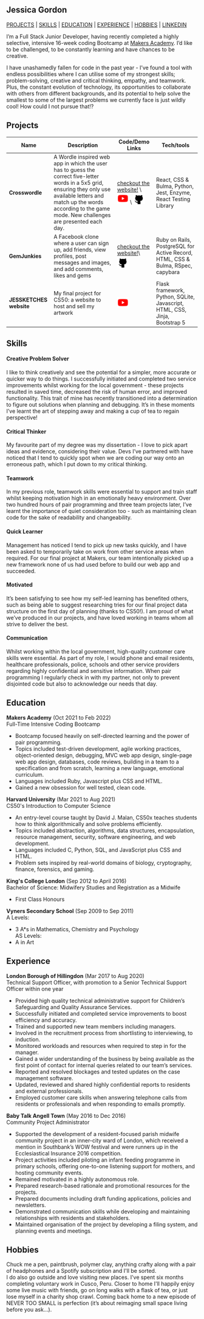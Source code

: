 ## Jessica Gordon
[PROJECTS](#projects) | [SKILLS](#skills) | [EDUCATION](#education) | [EXPERIENCE](#experience) | [HOBBIES](#hobbies) | [LINKEDIN](https://uk.linkedin.com/in/jessica-gordon-5b8875200)

I’m a Full Stack Junior Developer, having recently completed a highly selective, intensive 16-week coding Bootcamp at [Makers Academy](http://www.makersacademy.com/). I’d like to be challenged, to be constantly learning and have chances to be creative.

I have unashamedly fallen for code in the past year - I’ve found a tool with endless possibilities where I can utilise some of my strongest skills; problem-solving, creative and critical thinking, empathy, and teamwork. Plus, the constant evolution of technology, its opportunities to collaborate with others from different backgrounds, and its potential to help solve the smallest to some of the largest problems we currently face is just wildly cool! How could I not pursue that!?

## Projects

| Name                         | Description       | Code/Demo Links     | Tech/tools        |
| ---------------------------- | ----------------- | ----------------- | ----------------- |
| **Crosswordle** | A Wordle inspired web app in which the user has to guess the correct five-letter words in a 5x5 grid, ensuring they only use available letters and match up the words according to the game mode. New challenges are presented each day. | [checkout the website!](https://crosswordle-production.herokuapp.com/normal) \ [<img src="./youtube-icon.png" height="30">](https://youtu.be/LFG_3K62Uhc?t=2520) \ [<img src="./github-icon.png" height="30">](https://github.com/jessgordon/crosswordle) | React, CSS & Bulma, Python, Jest, Enzyme, React Testing Library | 
| **GemJunkies** | A Facebook clone where a user can sign up, add friends, view profiles, post messages and images, and add comments, likes and gems | [checkout the website!](http://gem-junkies.herokuapp.com)\ [<img src="./github-icon.png" height="30">](https://github.com/Riky5/acebook-ruby-junkies) | Ruby on Rails, PostgreSQL for Active Record, HTML, CSS & Bulma, RSpec, capybara |
| **JESSKETCHES website** | My final project for CS50: a website to host and sell my artwork | [<img src="./youtube-icon.png" height="30">](https://www.youtube.com/watch?v=a6cnRCpabnE) |  Flask framework, Python, SQLite, Javascript, HTML, CSS, Jinja, Bootstrap 5 |

## Skills

#### Creative Problem Solver
I like to think creatively and see the potential for a simpler, more accurate or quicker way to do things. I successfully initiated and completed two service improvements whilst working for the local government - these projects resulted in saved time, decreased the risk of human error, and improved functionality. This trait of mine has recently transitioned into a determination to figure out solutions when planning and debugging. It’s in these moments I’ve learnt the art of stepping away and making a cup of tea to regain perspective!

#### Critical Thinker

My favourite part of my degree was my dissertation - I love to pick apart ideas and evidence, considering their value. Devs I’ve partnered with have noticed that I tend to quickly spot when we are coding our way onto an erroneous path, which I put down to my critical thinking.

#### Teamwork

In my previous role, teamwork skills were essential to support and train staff whilst keeping motivation high in an emotionally heavy environment. Over two hundred hours of pair programming and three team projects later, I’ve learnt the importance of quiet consideration too - such as maintaining clean code for the sake of readability and changeability. 

#### Quick Learner

Management has noticed I tend to pick up new tasks quickly, and I have been asked to temporarily take on work from other service areas when required. For our final project at Makers, our team intentionally picked up a new framework none of us had used before to build our web app and succeeded.

#### Motivated

It’s been satisfying to see how my self-led learning has benefited others, such as being able to suggest researching tries for our final project data structure on the first day of planning (thanks to CS50!). I am proud of what we’ve produced in our projects, and have loved working in teams whom all strive to deliver the best.

#### Communication

Whilst working within the local government, high-quality customer care skills were essential. As part of my role, I would phone and email residents, healthcare professionals, police, schools and other service providers regarding highly confidential and sensitive information. When pair programming I regularly check in with my partner, not only to prevent disjointed code but also to acknowledge our needs that day.

## Education

**Makers Academy** (Oct 2021 to Feb 2022)\
Full-Time Intensive Coding Bootcamp
- Bootcamp focused heavily on self-directed learning and the power of pair programming.
- Topics included test-driven development, agile working practices, object-oriented design, debugging, MVC web app design, single-page web app design, databases, code reviews, building in a team to a specification and from scratch, learning a new language, emotional curriculum.
- Languages included Ruby, Javascript plus CSS and HTML.
- Gained a new obsession for well tested, clean code.

**Harvard University** (Mar 2021 to Aug 2021)\
CS50's Introduction to Computer Science
- An entry-level course taught by David J. Malan, CS50x teaches students how to think algorithmically and solve problems efficiently. 
- Topics included abstraction, algorithms, data structures, encapsulation, resource management, security, software engineering, and web development. 
- Languages included C, Python, SQL, and JavaScript plus CSS and HTML. 
- Problem sets inspired by real-world domains of biology, cryptography, finance, forensics, and gaming.

**King's College London** (Sep 2012 to April 2016)\
Bachelor of Science: Midwifery Studies and Registration as a Midwife
- First Class Honours

**Vyners Secondary School** (Sep 2009 to Sep 2011)\
A Levels: 
- 3 A*s in Mathematics, Chemistry and Psychology\
AS Levels: 
- A in Art

## Experience

**London Borough of Hillingdon** (Mar 2017 to Aug 2020)  
Technical Support Officer, with promotion to a Senior Technical Support Officer within one year

- Provided high quality technical administrative support for Children’s Safeguarding and Quality Assurance Services.
- Successfully initiated and completed service improvements to boost efficiency and accuracy.
- Trained and supported new team members including managers.
- Involved in the recruitment process from shortlisting to interviewing, to induction.
- Monitored workloads and resources when required to step in for the manager.
- Gained a wider understanding of the business by being available as the first point of contact for internal queries related to our team’s services.
- Reported and resolved blockages and tested updates on the case management software.
- Updated, reviewed and shared highly confidential reports to residents and external professionals.
- Employed customer care skills when answering telephone calls from residents or professionals and when responding to emails promptly.

**Baby Talk Angell Town** (May 2016 to Dec 2016)  
Community Project Administrator

- Supported the development of a resident-focused parish midwife community project in an inner-city ward of London, which received a mention in Southbank’s WOW festival and were runners up in the Ecclesiastical Insurance 2016 competition. 
- Project activities included piloting an infant feeding programme in primary schools, offering one-to-one listening support for mothers, and hosting community events. 
- Remained motivated in a highly autonomous role.
- Prepared research-based rationale and promotional resources for the projects.
- Prepared documents including draft funding applications, policies and newsletters.
- Demonstrated communication skills while developing and maintaining relationships with residents and stakeholders.
- Maintained organisation of the project by developing a filing system, and planning events and meetings.

## Hobbies

Chuck me a pen, paintbrush, polymer clay, anything crafty along with a pair of headphones and a Spotify subscription and I'll be sorted.\
I do also go outside and love visiting new places. I've spent six months completing voluntary work in Cusco, Peru. Closer to home I'll happily enjoy some live music with friends, go on long walks with a flask of tea, or just lose myself in a charity shop crawl. Coming back home to a new episode of NEVER TOO SMALL is perfection (it’s about reimaging small space living before you ask…).